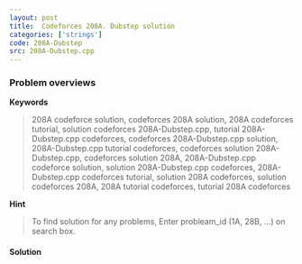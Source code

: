 ```yaml
---
layout: post
title:  Codeforces 208A. Dubstep solution
categories: ['strings']
code: 208A-Dubstep
src: 208A-Dubstep.cpp
---
```

### **Problem overviews**

**Keywords**
> 208A codeforce solution, codeforces 208A solution, 208A codeforces tutorial, solution codeforces 208A-Dubstep.cpp, tutorial 208A-Dubstep.cpp codeforces, codeforces 208A-Dubstep.cpp solution, 208A-Dubstep.cpp tutorial codeforces, codeforces solution 208A-Dubstep.cpp, codeforces solution 208A, 208A-Dubstep.cpp codeforce solution, solution 208A-Dubstep.cpp codeforces, 208A-Dubstep.cpp codeforces tutorial, solution 208A codeforces, solution codeforces 208A, 208A tutorial codeforces, tutorial 208A codeforces

**Hint**
> To find solution for any problems, Enter probleam_id (1A, 28B, ...) on search box. 

#### **Solution**



